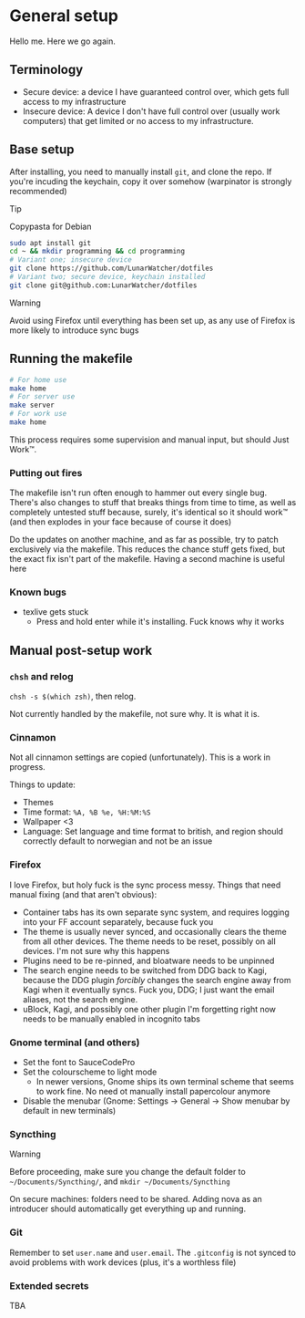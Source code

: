# General setup

Hello me. Here we go again.

## Terminology

* Secure device: a device I have guaranteed control over, which gets full access to my infrastructure
* Insecure device: A device I don't have full control over (usually work computers) that get limited or no access to my infrastructure.

## Base setup

After installing, you need to manually install `git`, and clone the repo. If you're incuding the keychain, copy it over somehow (warpinator is strongly recommended)

> [!TIP]
> Copypasta for Debian
> ```bash
> sudo apt install git
> cd ~ && mkdir programming && cd programming
> # Variant one; insecure device
> git clone https://github.com/LunarWatcher/dotfiles
> # Variant two; secure device, keychain installed
> git clone git@github.com:LunarWatcher/dotfiles
> ```


> [!WARNING]
> Avoid using Firefox until everything has been set up, as any use of Firefox is more likely to introduce sync bugs

## Running the makefile

```bash
# For home use
make home
# For server use
make server
# For work use
make home
```

This process requires some supervision and manual input, but should Just Work:tm:.

### Putting out fires

The makefile isn't run often enough to hammer out every single bug. There's also changes to stuff that breaks things from time to time, as well as completely untested stuff because, surely, it's identical so it should work:tm: (and then explodes in your face because of course it does)

Do the updates on another machine, and as far as possible, try to patch exclusively via the makefile. This reduces the chance stuff gets fixed, but the exact fix isn't part of the makefile. Having a second machine is useful here

### Known bugs

* texlive gets stuck
    * Press and hold enter while it's installing. Fuck knows why it works

## Manual post-setup work

### `chsh` and relog

`chsh -s $(which zsh)`, then relog. 

Not currently handled by the makefile, not sure why. It is what it is.

### Cinnamon

Not all cinnamon settings are copied (unfortunately). This is a work in progress.

Things to update:

* Themes
* Time format: `%A, %B %e, %H:%M:%S`
* Wallpaper &lt;3
* Language: Set language and time format to british, and region should correctly default to norwegian and not be an issue


### Firefox

I love Firefox, but holy fuck is the sync process messy. Things that need manual fixing (and that aren't obvious):

* Container tabs has its own separate sync system, and requires logging into your FF account separately, because fuck you
* The theme is usually never synced, and occasionally clears the theme from all other devices. The theme needs to be reset, possibly on all devices. I'm not sure why this happens
* Plugins need to be re-pinned, and bloatware needs to be unpinned
* The search engine needs to be switched from DDG back to Kagi, because the DDG plugin *forcibly* changes the search engine away from Kagi when it eventually syncs. Fuck you, DDG; I just want the email aliases, not the search engine.
* uBlock, Kagi, and possibly one other plugin I'm forgetting right now needs to be manually enabled in incognito tabs

### Gnome terminal (and others)

* Set the font to SauceCodePro
* Set the colourscheme to light mode
    * In newer versions, Gnome ships its own terminal scheme that seems to work fine. No need ot manually install papercolour anymore
* Disable the menubar (Gnome: Settings -> General -> Show menubar by default in new terminals)

### Syncthing

> [!WARNING]
> Before proceeding, make sure you change the default folder to `~/Documents/Syncthing/`, and `mkdir ~/Documents/Syncthing`

On secure machines: folders need to be shared. Adding nova as an introducer should automatically get everything up and running.

### Git 

Remember to set `user.name` and `user.email`. The `.gitconfig` is not synced to avoid problems with work devices (plus, it's a worthless file)

### Extended secrets

TBA
